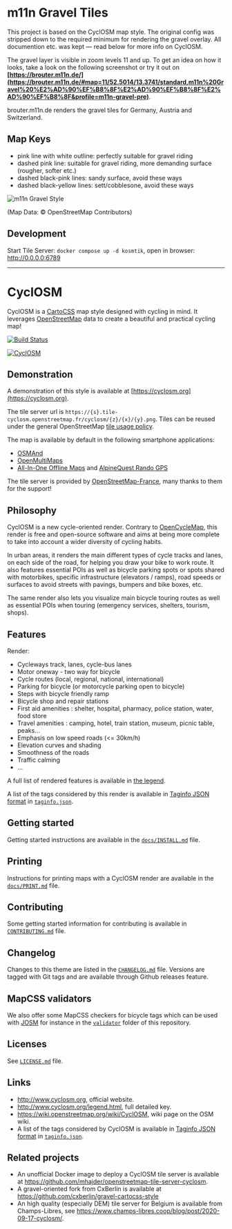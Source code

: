 # m11n Gravel Tiles

This project is based on the CyclOSM map style. The original config was stripped down to the
required minimum for rendering the gravel overlay. All documention etc. was kept — read below
for more info on CyclOSM.

The gravel layer is visible in zoom levels 11 and up. To get an idea on how it looks,
take a look on the following screenshot or try it out on **[https://brouter.m11n.de/](https://brouter.m11n.de/#map=11/52.5014/13.3741/standard,m11n%20Gravel%20%E2%AD%90%EF%B8%8F%E2%AD%90%EF%B8%8F%E2%AD%90%EF%B8%8F&profile=m11n-gravel-pre)**.

brouter.m11n.de renders the gravel tiles for Germany, Austria and Switzerland.

## Map Keys

- pink line with white outline: perfectly suitable for gravel riding
- dashed pink line: suitable for gravel riding, more demanding surface (rougher, softer etc.)
- dashed black-pink lines: sandy surface, avoid these ways
- dashed black-yellow lines: sett/cobblesone, avoid these ways

![m11n Gravel Style](https://static.marcusjaschen.de/dump/covert/vkoxo8qvyqw8ptqx34bk30jk9jks1r0diym0t0ov/m11n-gravel.jpg)

(Map Data: © OpenStreetMap Contributors)

## Development

Start Tile Server: `docker compose up -d kosmtik`, open in browser: <http://0.0.0.0:6789>

----

CyclOSM
=======

CyclOSM is a [CartoCSS](https://carto.com/developers/styling/cartocss/) map style
designed with cycling in mind. It leverages
[OpenStreetMap](https://www.openstreetmap.org/) data to create a beautiful and
practical cycling map!

[![Build Status](https://api.travis-ci.org/cyclosm/cyclosm-cartocss-style.svg?branch=master)](https://travis-ci.org/cyclosm/cyclosm-cartocss-style)

[![CyclOSM](https://www.cyclosm.org/images/social_media.png)](https://www.cyclosm.org/)


## Demonstration

A demonstration of this style is available at [https://cyclosm.org](https://cyclosm.org).

The tile server url is
`https://{s}.tile-cyclosm.openstreetmap.fr/cyclosm/{z}/{x}/{y}.png`. Tiles can
be reused under the general OpenStreetMap [tile usage
policy](https://operations.osmfoundation.org/policies/tiles/).

The map is available by default in the following smartphone applications:
- [OSMAnd](https://osmand.net/)
- [OpenMultiMaps](https://framagit.org/tom79/openmaps)
- [All-In-One Offline Maps](https://www.offline-maps.net) and [AlpineQuest Rando GPS](https://alpinequest.net)

The tile server is provided by
[OpenStreetMap-France](https://www.openstreetmap.fr), many thanks to them for
the support!

## Philosophy

CyclOSM is a new cycle-oriented render. Contrary to
[OpenCycleMap](http://opencyclemap.org/), this render is free and open-source
software and aims at being more complete to take into account a wider
diversity of cycling habits.

In urban areas, it renders the main different types of cycle tracks and lanes,
on each side of the road, for helping you draw your bike to work route. It also
features essential POIs as well as bicycle parking spots or spots shared with
motorbikes, specific infrastructure (elevators / ramps), road speeds or
surfaces to avoid streets with pavings, bumpers and bike boxes, etc.

The same render also lets you visualize main bicycle touring routes as well as
essential POIs when touring (emergency services, shelters, tourism, shops).


## Features

Render:

* Cycleways track, lanes, cycle-bus lanes
* Motor oneway - two way for bicycle
* Cycle routes (local, regional, national, international)
* Parking for bicycle (or motorcycle parking open to bicycle)
* Steps with bicycle friendly ramp
* Bicycle shop and repair stations
* First aid amenities : shelter, hospital, pharmacy, police station, water, food store
* Travel amenities : camping, hotel, train station, museum, picnic table, peaks...
* Emphasis on low speed roads (<= 30km/h)
* Elevation curves and shading
* Smoothness of the roads
* Traffic calming
* …

A full list of rendered features is available in [the
legend](https://www.cyclosm.org/legend.html).

A list of the tags considered by this render is available in [Taginfo JSON
format](https://wiki.openstreetmap.org/wiki/Taginfo/Projects) in [`taginfo.json`](taginfo.json).


## Getting started

Getting started instructions are available in the [`docs/INSTALL.md`](docs/INSTALL.md) file.


## Printing

Instructions for printing maps with a CyclOSM render are available in
the [`docs/PRINT.md`](docs/PRINT.md) file.


## Contributing

Some getting started information for contributing is available in
[`CONTRIBUTING.md`](CONTRIBUTING.md) file.


## Changelog

Changes to this theme are listed in the [`CHANGELOG.md`](CHANGELOG.md) file.
Versions are tagged with Git tags and are available through Github releases
feature.


## MapCSS validators

We also offer some MapCSS checkers for bicycle tags which can be used with
[JOSM](https://josm.openstreetmap.de/wiki/Help/Preferences/Validator) for
instance in the [`validator`](validator) folder of this repository.


## Licenses

See [`LICENSE.md`](LICENSE.md) file.

## Links

* http://www.cyclosm.org, official website.
* http://www.cyclosm.org/legend.html, full detailed key.
* https://wiki.openstreetmap.org/wiki/CyclOSM, wiki page on the OSM wiki.
* A list of the tags considered by CyclOSM is available in [Taginfo JSON format](https://wiki.openstreetmap.org/wiki/Taginfo/Projects) in [`taginfo.json`](https://github.com/cyclosm/cyclosm-cartocss-style/blob/master/taginfo.json).


## Related projects

* An unofficial Docker image to deploy a CyclOSM tile server is available at https://github.com/mhajder/openstreetmap-tile-server-cyclosm.
* A gravel-oriented fork from CxBerlin is available at https://github.com/cxberlin/gravel-cartocss-style
* An high quality (especially DEM) tile server for Belgium is available from
    Champs-Libres, see https://www.champs-libres.coop/blog/post/2020-09-17-cyclosm/.
